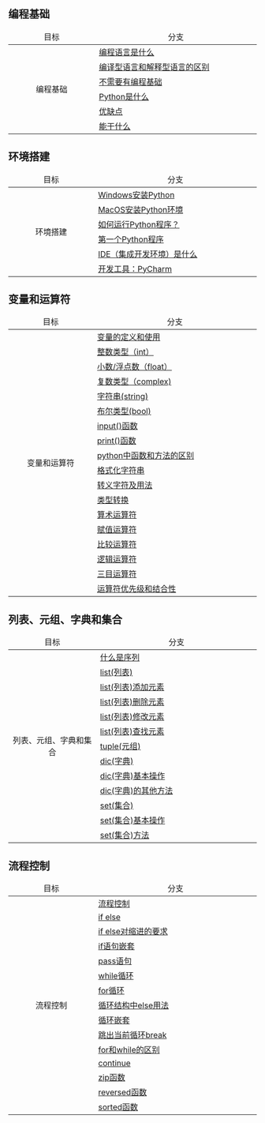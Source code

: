  <style>

table thead{
    width:220px;
    text-align:center
}
.t1{
    width:220px;
    text-align:center
}
.t2{
    width:420px;
}

</style>

## 编程基础

<!--编程基础-->
 <table  border="0"  >
  <thead>
    <tr>
    <td>目标</td>
    <td>分支</td>
    </tr>
  </thead>
<tbody>
                      
   <tr >
        <td class='t1' rowspan=6>编程基础</td>
        <td class='t2'><a href='#/1.编程基础/编程语言是什么.md'>编程语言是什么</a></td>
   </tr>
   <tr>
        <td><a href='#/1.编程基础/编译型语言和解释型语言的区别.md'>编译型语言和解释型语言的区别</a></td>
   </tr>
   <tr>
        <td><a href='#/1.编程基础/不需要有编程基础.md'>不需要有编程基础</a></td>
   </tr>
   <tr>
        <td><a href='#/1.编程基础/Python是什么.md'>Python是什么</a></td>
   </tr>
   <tr>
        <td><a href='#/1.编程基础/优缺点.md'>优缺点</a></td>
   </tr>
   <tr>
        <td><a href='#/1.编程基础/能干什么.md'>能干什么</a></td>
   </tr>

</tbody>
</table>


## 环境搭建 
  <!--环境搭建-->

 <table  border="0"  >
  <thead>
    <tr>
    <td>目标</td>
    <td>分支</td>
    </tr>
  </thead>

<tbody>
                
   <tr>
        <td class='t1' rowspan=6>环境搭建</td>
        <td class='t2'><a href='#/2.环境搭建/Windows安装Python.md'>Windows安装Python</a></td>
   </tr>
   <tr>
        <td><a href='#/2.环境搭建/MacOS安装Python环境.md'>MacOS安装Python环境</a></td>
   </tr>
   <tr>
        <td><a href='#/2.环境搭建/如何运行Python程序？.md'>如何运行Python程序？</a></td>
   </tr>
   <tr>
        <td><a href='#/2.环境搭建/第一个Python程序.md'>第一个Python程序</a></td>
   </tr>
   <tr>
        <td><a href='#/2.环境搭建/IDE（集成开发环境）是什么.md'>IDE（集成开发环境）是什么</a></td>
   </tr>
   <tr>
        <td><a href='#/2.环境搭建/开发工具：PyCharm.md'>开发工具：PyCharm</a></td>
   </tr>

</tbody>
</table>

## 变量和运算符

  <!--变量和运算符--> 
 <table  border="0"  >
  <thead>
    <tr>
    <td>目标</td>
    <td>分支</td>
    </tr>
  </thead>

<tbody>
                      
  <tr>
        <td class='t1' rowspan=19>变量和运算符</td>
        <td class='t2'><a href='#/3.变量和运算符/变量的定义和使用.md'>变量的定义和使用</a></td>
   </tr>
   <tr>
        <td><a href='#/3.变量和运算符/整数类型.md'>整数类型（int）</a></td>
   </tr>
   <tr>
         <td><a href='#/3.变量和运算符/小数和浮点数.md'>小数/浮点数（float）</a></td>
   </tr>
   <tr>
         <td><a href='#/3.变量和运算符/复数类型.md'>复数类型（complex)</a></td>
   </tr>
   <tr>
       <td><a href='#/3.变量和运算符/字符串.md'>字符串(string)</a></td>
   </tr>
   <tr>
        <td><a href='#/3.变量和运算符/布尔类型.md'>布尔类型(bool)</a></td>
   </tr>
   <tr>
        <td><a href='#/3.变量和运算符/input()函数.md'>input()函数</a></td>
   </tr>
   <tr>
        <td><a href='#/3.变量和运算符/print()函数.md'>print()函数</a></td>
   </tr>
   <tr>
        <td><a href='#/3.变量和运算符/python中函数和方法的区别.md'>python中函数和方法的区别</a></td>
   </tr>
   <tr>
        <td><a href='#/3.变量和运算符/格式化字符串.md'>格式化字符串</a></td>
   </tr>
   <tr>
        <td><a href='#/3.变量和运算符/转义字符及用法.md'>转义字符及用法</a></td>
   </tr>
   <tr>
        <td><a href='#/3.变量和运算符/类型转换.md'>类型转换</a></td>
   </tr>
   <tr>
        <td><a href='#/3.变量和运算符/算术运算符.md'>算术运算符</a></td>
   </tr>
   <tr>
        <td><a href='#/3.变量和运算符/赋值运算符.md'>赋值运算符</a></td>
   </tr>
   <tr>
        <td><a href='#/3.变量和运算符/比较运算符.md'>比较运算符</a></td>
   </tr>
   <tr>
        <td><a href='#/3.变量和运算符/逻辑运算符.md'>逻辑运算符</a></td>
   </tr>
   <tr>
        <td><a href='#/3.变量和运算符/逻辑运算符.md'>三目运算符</a></td>
   </tr>
   <tr>
        <td><a href='#/3.变量和运算符/运算符优先级和结合性.md'>运算符优先级和结合性</a></td>
   </tr>

</tbody>
</table>



## 列表、元组、字典和集合

  <!--列表、元组、字典和集合--> 
 <table  border="0"  >
  <thead>
    <tr>
    <td>目标</td>
    <td>分支</td>
    </tr>
  </thead>

<tbody>
                      
  <tr>
        <td class='t1' rowspan=14>列表、元组、字典和集合</td>
        <td class='t2'><a href='#/4.列表等/什么是序列.md'>什么是序列</a></td>
   </tr>
   <tr>
        <td class='t2'><a href='#/4.列表等/list(列表).md'>list(列表)</a></td>
   </tr>
   <tr>
        <td class='t2'><a href='#/4.列表等/list(列表)添加元素.md'>list(列表)添加元素</a></td>
   </tr>
   <tr>
        <td class='t2'><a href='#/4.列表等/list(列表)删除元素.md'>list(列表)删除元素</a></td>
   </tr>
   <tr>
        <td class='t2'><a href='#/4.列表等/list(列表)修改元素.md'>list(列表)修改元素</a></td>
   </tr>
   <tr>
        <td class='t2'><a href='#/4.列表等/list(列表)查找元素.md'>list(列表)查找元素</a></td>
   </tr>
   <tr>
        <td class='t2'><a href='#/4.列表等/tuple(元组).md'>tuple(元组)</a></td>
   </tr>
   <tr>
        <td class='t2'><a href='#/4.列表等/dic(字典).md'>dic(字典)</a></td>
   </tr>
   <tr>
        <td class='t2'><a href='#/4.列表等/dic(字典)基本操作.md'>dic(字典)基本操作</a></td>
   </tr>
   <tr>
        <td class='t2'><a href='#/4.列表等/dic(字典)的其他方法.md'>dic(字典)的其他方法</a></td>
   </tr>
   <tr>
        <td class='t2'><a href='#/4.列表等/set(集合).md'>set(集合)</a></td>
   </tr>
   <tr>
        <td class='t2'><a href='#/4.列表等/set(集合)基本操作.md'>set(集合)基本操作</a></td>
   </tr>
   <tr>
        <td class='t2'><a href='#/4.列表等/set(集合)方法.md'>set(集合)方法</a></td>
   </tr>

</tbody>
</table>


## 流程控制

  <!--流程控制--> 
 <table  border="0"  >
  <thead>
    <tr>
    <td>目标</td>
    <td>分支</td>
    </tr>
  </thead>

<tbody>
                      
  <tr>
        <td class='t1' rowspan=17>流程控制</td>
        <td class='t2'><a href='#/5.流程控制/流程控制.md'>流程控制</a></td>
   </tr>
   <tr>
        <td class='t2'><a href='#/5.流程控制/ifelse.md'>if else</a></td>
   </tr>
   <tr>
        <td class='t2'><a href='#/5.流程控制/ifelse对缩进的要求.md'>if else对缩进的要求</a></td>
   </tr>
   <tr>
        <td class='t2'><a href='#/5.流程控制/if语句嵌套.md'>if语句嵌套</a></td>
   </tr>
   <tr>
        <td class='t2'><a href='#/5.流程控制/pass语句.md'>pass语句</a></td>
   </tr>
   <tr>
        <td class='t2'><a href='#/5.流程控制/while循环.md'>while循环</a></td>
   </tr>
   <tr>
        <td class='t2'><a href='#/5.流程控制/for循环.md'>for循环</a></td>
   </tr>
   <tr>
        <td class='t2'><a href='#/5.流程控制/循环结构中else用法.md'>循环结构中else用法</a></td>
   </tr>
   <tr>
        <td class='t2'><a href='#/5.流程控制/循环嵌套.md'>循环嵌套</a></td>
   </tr>
   <tr>
        <td class='t2'><a href='#/5.流程控制/跳出当前循环break.md'>跳出当前循环break</a></td>
   </tr>
   <tr>
        <td class='t2'><a href='#/5.流程控制/for和while的区别.md'>for和while的区别</a></td>
   </tr>
   <tr>
        <td class='t2'><a href='#/5.流程控制/continue.md'>continue</a></td>
   </tr>
   <tr>
        <td class='t2'><a href='#/5.流程控制/zip函数.md'>zip函数</a></td>
   </tr>
   <tr>
        <td class='t2'><a href='#/5.流程控制/reversed函数.md'>reversed函数</a></td>
   </tr>
   <tr>
        <td class='t2'><a href='#/5.流程控制/sorted函数.md'>sorted函数</a></td>
   </tr>
   

</tbody>
</table>